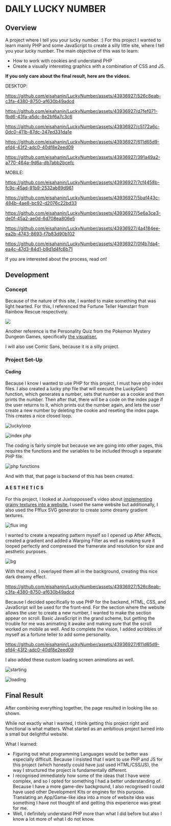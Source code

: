 <h1><strong>DAILY LUCKY NUMBER</strong></h1>

<h2>Overview</h2>
<p>A project where I tell you your lucky number. :)
For this project I wanted to learn mainly PHP and some JavaScript to create a silly little site, where I tell you your lucky number.
The main objective of this was to learn:</p>
<ul>
  <li>How to work with cookies and understand PHP</li>
  <li>Create a visually interesting graphics with a combination of CSS and JS.</li>
</ul>
<p><strong>If you only care about the final result, here are the videos.</a></strong></p>

DESKTOP:

https://github.com/eisahanin/LuckyNumber/assets/43936927/526c8eab-c3fa-4380-8750-af630b49adcd

https://github.com/eisahanin/LuckyNumber/assets/43936927/d7fef071-fbd6-43fa-a5dc-8e2bf6a7c3c6

https://github.com/eisahanin/LuckyNumber/assets/43936927/c5172a6c-0dc0-411b-87dc-247ed331da1e

https://github.com/eisahanin/LuckyNumber/assets/43936927/611d65d9-efd4-43f2-adc0-40df8e2eed09

https://github.com/eisahanin/LuckyNumber/assets/43936927/391a49a2-a770-464a-9d6a-db7abb2bcefc

MOBILE:

https://github.com/eisahanin/LuckyNumber/assets/43936927/7cf4458b-fc9c-45ad-91b9-2532ab89d961

https://github.com/eisahanin/LuckyNumber/assets/43936927/5baf443c-484b-4ae8-bc92-d2076c22bd33

https://github.com/eisahanin/LuckyNumber/assets/43936927/5e6a3ce3-de0f-45a2-ae0d-6d708ea806e5

https://github.com/eisahanin/LuckyNumber/assets/43936927/4a4184ee-ea2b-4743-8693-f7b83d90b102

https://github.com/eisahanin/LuckyNumber/assets/43936927/0f4b7da4-ea4c-47d3-84d1-b9d1d4fc6b71



<p>If you are interested about the process, read on!</p>

<h2>Development</h2>
<h3>Concept</h3>
<p>Because of the nature of this site, I wanted to make something that was light hearted. For this, I referenced the Fortune Teller Hamstarr from Rainbow Rescue respectively.</p>
<img src="https://static.wikia.nocookie.net/hamtaro/images/d/d6/Hamstarr.png/revision/latest?cb=20130607020049" />
<p>Another reference is the Personality Quiz from the Pokemon Mystery Dungeon Games, specifically <a href="https://www.youtube.com/embed/jyWq6gY7SZk?si=1Mc9TUpN0z7wH7Q4">the visualiser.</a></p>
<p>I will also use Comic Sans, because it is a silly project.</p>

<h3>Project Set-Up</h3>
<h4>Coding</h4>

<p>Because I know I wanted to use PHP for this project, I must have php index files. I also created a lucky php file that will execute the LuckyGen() function, which generates a number, sets that number as a cookie and then prints the number. Then after that, there will be a code on the index page if the user returns to it, which prints out the number again, and lets the user create a new number by deleting the cookie and reseting the index page. This creates a nice closed loop.</p>

![luckyloop](https://github.com/eisahanin/LuckyNumber/assets/43936927/2edf59ea-6f58-4479-a052-7ca819fe3204)


![index php](https://github.com/eisahanin/LuckyNumber/assets/43936927/0ae5796a-9ea1-4606-b0ea-309a51859036)


<p>The coding is fairly simple but because we are going into other pages, this requires the functions and the variables to be included through a separate PHP file.</p>


![php functions](https://github.com/eisahanin/LuckyNumber/assets/43936927/e8a0aee9-8233-442d-ac58-2955f71ddbb7)

<p>And with that, that page is backend of this has been created.</p>

<h4>A E S T H E T I C S</h4>
<p>For this project, I looked at Juxtoppossed's video about <a href="https://www.youtube.com/watch?v=_ZFghigBmqo">implementing grainy textures into a website.</a> I used the same website but additionally, I also used the Ffflux SVG generator to create some dreamy gradient textures.</p>

![flux img](https://github.com/eisahanin/LuckyNumber/assets/43936927/f364d770-c2dc-4acf-968b-ad49931d6964)

<p>I wanted to create a repeating pattern myself so I opened up After Affects, created a gradient and added a Warping Filter as well as making sure it looped perfectly and compressed the framerate and resolution for size and aesthetic purposes.</p>

![bg](https://github.com/eisahanin/LuckyNumber/assets/43936927/50c76285-369a-44c2-9924-a02b4d9e065b)

<p>With that mind, I overlayed them all in the background, creating this nice dark dreamy effect.</p>

https://github.com/eisahanin/LuckyNumber/assets/43936927/526c8eab-c3fa-4380-8750-af630b49adcd

<p>Because I decided specifically to use PHP for the backend, HTML, CSS, and JavaScript will be used for the front-end. For the section where the website allows the user to create a new number, I wanted to make the section appear on scroll. Basic JavaScript in the grand scheme, but getting the trouble for me was animating it awake and making sure that the scroll worked on mobile as well. And to complete the vision, I added scribbles of myself as a fortune teller to add some personality.</p>

https://github.com/eisahanin/LuckyNumber/assets/43936927/611d65d9-efd4-43f2-adc0-40df8e2eed09

<p>I also added these custom loading screen animations as well.</p>

![starting](https://github.com/eisahanin/LuckyNumber/assets/43936927/cbc0f7ea-259b-4fdf-bbc7-5971c6702a0a)

![loading](https://github.com/eisahanin/LuckyNumber/assets/43936927/9f6efd24-0572-4b2b-8a38-12a40f468cb9)

<h2>Final Result</h2>
<p>After combining everything together, the page resulted in looking like so shown.</p>

<p>While not exactly what I wanted, I think getting this project right and functional is what matters. What started as an ambitious project turned into a small but delightful website.</p>
<p>What I learned:</p>
<ul>
  <li>Figuring out what programming Languages would be better was especially difficult. Because I insisted that I want to use PHP and JS for this project (which honestly could have just used HTML/CSS/JS), the way I structured the project is fundamentally different.</li>
  <li>I recognised immediately how some of the ideas that I have were complex, and so I opted for something I had a better understanding of. Because I have a more game-dev background, I also recognised I could have used other Development Kits or engines for this purpose. Translating an App/Game-like idea into a more of website idea was something I have not thought of and getting this experience was great for me.</li>
  <li>Well, I definitely understand PHP more than what I did before but also I know a lot more of what I do not know.</li>
</ul>
